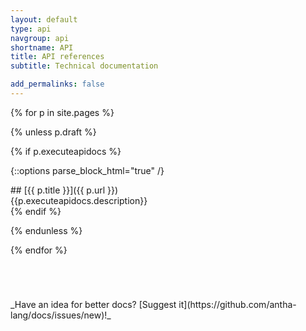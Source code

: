 ```yaml
---
layout: default
type: api
navgroup: api
shortname: API
title: API references
subtitle: Technical documentation 

add_permalinks: false
---
```


{% for p in site.pages %}

{% unless p.draft %}

{% if p.executeapidocs %}

{::options parse_block_html="true" /}
<div class="article">
## [{{ p.title }}]({{ p.url }})

<summary>
{{p.executeapidocs.description}}
</summary>
</div>
{% endif %}

{% endunless %}

{% endfor %}

<div style="margin-top:5em;">
_Have an idea for better docs? [Suggest it](https://github.com/antha-lang/docs/issues/new)!_
</div>
